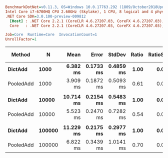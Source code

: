 ``` ini

BenchmarkDotNet=v0.11.3, OS=Windows 10.0.17763.292 (1809/October2018Update/Redstone5)
Intel Core i7-6700HQ CPU 2.60GHz (Skylake), 1 CPU, 8 logical and 4 physical cores
.NET Core SDK=3.0.100-preview-009812
  [Host] : .NET Core 2.2.1 (CoreCLR 4.6.27207.03, CoreFX 4.6.27207.03), 64bit RyuJIT
  Core   : .NET Core 2.2.1 (CoreCLR 4.6.27207.03, CoreFX 4.6.27207.03), 64bit RyuJIT

Job=Core  Runtime=Core  InvocationCount=1  
UnrollFactor=1  

```
|    Method |      N |      Mean |     Error |    StdDev | Ratio | RatioSD | Gen 0/1k Op | Gen 1/1k Op | Gen 2/1k Op | Allocated Memory/Op |
|---------- |------- |----------:|----------:|----------:|------:|--------:|------------:|------------:|------------:|--------------------:|
|   **DictAdd** |   **1000** |  **6.382 ms** | **0.1733 ms** | **0.4859 ms** |  **1.00** |    **0.00** |   **1000.0000** |   **1000.0000** |   **1000.0000** |           **7204784 B** |
| PooledAdd |   1000 |  3.909 ms | 0.1872 ms | 0.5093 ms |  0.61 |    0.09 |           - |           - |           - |                   - |
|           |        |           |           |           |       |         |             |             |             |                     |
|   **DictAdd** |  **10000** | **10.714 ms** | **0.2154 ms** | **0.5483 ms** |  **1.00** |    **0.00** |           **-** |           **-** |           **-** |          **14645880 B** |
| PooledAdd |  10000 |  5.523 ms | 0.2470 ms | 0.7282 ms |  0.54 |    0.07 |           - |           - |           - |                   - |
|           |        |           |           |           |       |         |             |             |             |                     |
|   **DictAdd** | **100000** | **11.229 ms** | **0.2175 ms** | **0.2977 ms** |  **1.00** |    **0.00** |           **-** |           **-** |           **-** |          **13850984 B** |
| PooledAdd | 100000 |  6.822 ms | 0.3439 ms | 1.0141 ms |  0.70 |    0.05 |           - |           - |           - |                   - |

